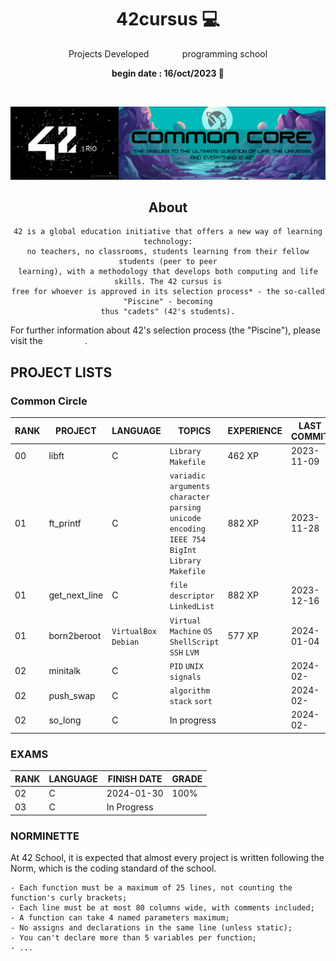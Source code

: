 <div align="center">
 

# 42cursus 💻

Projects Developed **<a href="https://42.rio/" style="color:white">42 RIO</a>** programming school

**begin date : 16/oct/2023 🎉**

**<a href="https://profile.intra.42.fr/users/ahadama-" style="color:white;">Intra Profile</a>**

![42RIO](readme/banner.png)

## About

```
42 is a global education initiative that offers a new way of learning technology:
no teachers, no classrooms, students learning from their fellow students (peer to peer
learning), with a methodology that develops both computing and life skills. The 42 cursus is
free for whoever is approved in its selection process* - the so-called "Piscine" - becoming
thus "cadets" (42's students).
```

</div>

For further information about 42's selection process (the "Piscine"), please visit the <a href="https://42.rio/#comoparticipar" style="color:white;font-weight:bold;">C Piscine</a>.

## PROJECT LISTS

### Common Circle

| RANK | PROJECT       | LANGUAGE              | TOPICS                                                                                               | EXPERIENCE | LAST COMMIT |
|------|---------------|-----------------------|------------------------------------------------------------------------------------------------------|------------|-------------|
| 00   | libft         | C                     | `Library` `Makefile`                                                                                 | 462 XP     | 2023-11-09  |
| 01   | ft_printf     | C                     | `variadic arguments` `character parsing` `unicode encoding` `IEEE 754` `BigInt` `Library` `Makefile` | 882 XP     | 2023-11-28  |
| 01   | get_next_line | C                     | `file descriptor`  `LinkedList`                                                                      | 882 XP     | 2023-12-16  |
| 01   | born2beroot   | `VirtualBox` `Debian` | `Virtual Machine` `OS` `ShellScript` `SSH` `LVM`                                                     | 577 XP     | 2024-01-04  |
| 02   | minitalk      | C                     | `PID` `UNIX signals`                                                                                 |            | 2024-02-    |
| 02   | push_swap     | C                     | `algorithm` `stack` `sort`                                                                           |            | 2024-02-    |
| 02   | so_long       | C                     | In progress                                                                                          |            | 2024-02-    |

### EXAMS

| RANK | LANGUAGE | FINISH DATE | GRADE |
|------|----------|-------------|-------|
| 02   | C        | 2024-01-30  | 100%  |
| 03   | C        | In Progress |       |

### NORMINETTE

At 42 School, it is expected that almost every project is written following the Norm, which is the coding standard of the school.

``` - No for, do...while, switch, case, goto, ternary operators, or variable-length arrays allowed;
- Each function must be a maximum of 25 lines, not counting the function's curly brackets;
- Each line must be at most 80 columns wide, with comments included;
- A function can take 4 named parameters maximum;
- No assigns and declarations in the same line (unless static);
- You can't declare more than 5 variables per function;
- ... 
```
